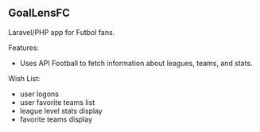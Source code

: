 ## GoalLensFC

Laravel/PHP app for Futbol fans.

Features:

-   Uses API Football to fetch information about leagues, teams, and stats.

Wish List:

-   user logons
-   user favorite teams list
-   league level stats display
-   favorite teams display
